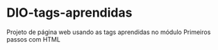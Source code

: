 # DIO-tags-aprendidas
Projeto de página web usando as tags aprendidas no módulo Primeiros passos com HTML
